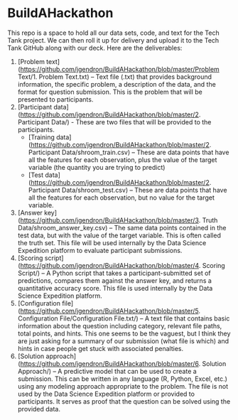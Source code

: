 # BuildAHackathon
This repo is a space to hold all our data sets, code, and text for the Tech Tank project. We can then roll it up for delivery and upload it to the Tech Tank GitHub along with our deck. Here are the deliverables:

1. [Problem text](https://github.com/jgendron/BuildAHackathon/blob/master/Problem Text/1. Problem Text.txt) – Text file (.txt) that provides background information, the specific problem, a description of the data, and the format for question submission. This is the problem that will be presented to participants.
2. [Participant data](https://github.com/jgendron/BuildAHackathon/blob/master/2. Participant Data/) - These are two files that will be provided to the participants.
	* [Training data](https://github.com/jgendron/BuildAHackathon/blob/master/2. Participant Data/shroom_train.csv) – These are data points that have all the features for each observation, plus the value of the target variable (the quantity you are trying to predict)
	* [Test data](https://github.com/jgendron/BuildAHackathon/blob/master/2. Participant Data/shroom_test.csv) – These are data points that have all the features for each observation, but no value for the target variable.
3. [Answer key](https://github.com/jgendron/BuildAHackathon/blob/master/3. Truth Data/shroom_answer_key.csv) – The same data points contained in the test data, but with the value of the target variable. This is often called the truth set. This file will be used internally by the Data Science Expedition platform to evaluate participant submissions.
4. [Scoring script](https://github.com/jgendron/BuildAHackathon/blob/master/4. Scoring Script/) – A Python script that takes a participant-submitted set of predictions, compares them against the answer key, and returns a quantitative accuracy score. This file is used internally by the Data Science Expedition platform.
5. [Configuration file](https://github.com/jgendron/BuildAHackathon/blob/master/5. Configuration File/Configuration File.txt/) – A text file that contains basic information about the question including category, relevant file paths, total points, and hints. This one seems to be the vaguest, but I think they are just asking for a summary of our submission (what file is which) and hints in case people get stuck with associated penalties.
6. [Solution approach](https://github.com/jgendron/BuildAHackathon/blob/master/6. Solution Approach/) – A predictive model that can be used to create a submission. This can be written in any language (R, Python, Excel, etc.) using any modeling approach appropriate to the problem. The file is not used by the Data Science Expedition platform or provided to participants. It serves as proof that the question can be solved using the provided data.
